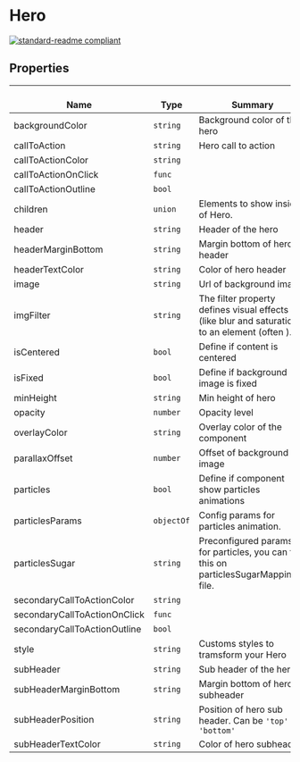 # Hero
  [![standard-readme compliant](https://img.shields.io/badge/standard--readme-OK-green.svg?style=flat-square)](https://github.com/RichardLitt/standard-readme)
  

  ## Properties
  | </br>Name | </br>Type | </br>Summary | </br>Default | 
| ---- | ---- | ---- | ---- |
| backgroundColor | `string` | Background color of the hero | `'transparent'` |
| callToAction | `string` | Hero call to action | `null` |
| callToActionColor | `string` |  | `''` |
| callToActionOnClick | `func` |  | `() => {}` |
| callToActionOutline | `bool` |  | `true` |
| children | `union` | Elements to show inside of Hero. | `null` |
| header | `string` | Header of the hero | `''` |
| headerMarginBottom | `string` | Margin bottom of hero header | `'5'` |
| headerTextColor | `string` | Color of hero header | `'light'` |
| image | `string` | Url of background image | `''` |
| imgFilter | `string` | The filter property defines visual effects (like blur and saturation) to an element (often <img>). | `null` |
| isCentered | `bool` | Define if content is centered | `true` |
| isFixed | `bool` | Define if background image is fixed | `true` |
| minHeight | `string` | Min height of hero | `'100vh'` |
| opacity | `number` | Opacity level | `0` |
| overlayColor | `string` | Overlay color of the component | `'#fff'` |
| parallaxOffset | `number` | Offset of background image | `0` |
| particles | `bool` | Define if component show particles animations | `true` |
| particlesParams | `objectOf` | Config params for particles animation. | `null` |
| particlesSugar | `string` | Preconfigured params for particles, you can find this on particlesSugarMapping.js file. | `null` |
| secondaryCallToActionColor | `string` |  | `''` |
| secondaryCallToActionOnClick | `func` |  | `() => {}` |
| secondaryCallToActionOutline | `bool` |  | `true` |
| style | `string` | Customs styles to tramsform your Hero | `null` |
| subHeader | `string` | Sub header of the hero | `''` |
| subHeaderMarginBottom | `string` | Margin bottom of hero subheader | `'5'` |
| subHeaderPosition | `string` | Position of hero sub header. Can be <code>'top'</code> or <code>'bottom'</code> | `'bottom'` |
| subHeaderTextColor | `string` | Color of hero subheader | `'light'` |